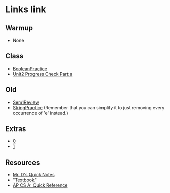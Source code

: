 # Links link

## Warmup
* None
## Class
* [BooleanPractice](https://replit.com/team/APCSA-Block5-2122/BooleanPractice)
* [Unit2 Progress Check Part a](https://apclassroom.collegeboard.org/8/assessments/assignments/36223091)


## Old
* [Sem1Review](https://apclassroom.collegeboard.org/8/assessments/assignments/44393160/)
* [StringPractice](https://replit.com/team/APCSA-Block5-2122/StringPractice) (Remember that you can simplify it to just removing every occurrence of 'e' instead.)

## Extras
* [0](https://replit.com/team/APCSA-Block5-2122/0)
* [1](https://replit.com/team/APCSA-Block5-2122/1)
## Resources
* [Mr. D's Quick Notes](https://replit.com/@APCSA-Block5-2122/Coursework01MrDsQuickNotes)
* ["Textbook"](https://csawesome.runestone.academy/runestone/books/published/csawesome/index.html)
* [AP CS A: Quick Reference](https://apstudents.collegeboard.org/ap/pdf/ap-computer-science-a-java-quick-reference_0.pdf)

